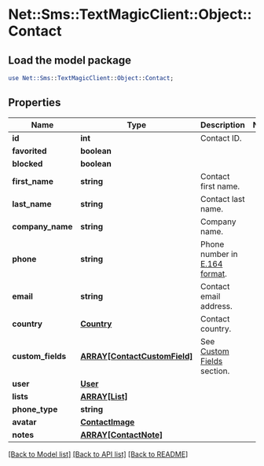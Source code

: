 # Net::Sms::TextMagicClient::Object::Contact

## Load the model package
```perl
use Net::Sms::TextMagicClient::Object::Contact;
```

## Properties
Name | Type | Description | Notes
------------ | ------------- | ------------- | -------------
**id** | **int** | Contact ID. | 
**favorited** | **boolean** |  | 
**blocked** | **boolean** |  | 
**first_name** | **string** | Contact first name. | 
**last_name** | **string** | Contact last name. | 
**company_name** | **string** | Company name. | 
**phone** | **string** | Phone number in [E.164 format](https://en.wikipedia.org/wiki/E.164). | 
**email** | **string** | Contact email address. | 
**country** | [**Country**](Country.md) | Contact country. | 
**custom_fields** | [**ARRAY[ContactCustomField]**](ContactCustomField.md) | See [Custom Fields](http://docs.textmagictesting.com/#tag/Custom-Fields) section. | 
**user** | [**User**](User.md) |  | 
**lists** | [**ARRAY[List]**](List.md) |  | 
**phone_type** | **string** |  | 
**avatar** | [**ContactImage**](ContactImage.md) |  | 
**notes** | [**ARRAY[ContactNote]**](ContactNote.md) |  | 

[[Back to Model list]](../README.md#documentation-for-models) [[Back to API list]](../README.md#documentation-for-api-endpoints) [[Back to README]](../README.md)


